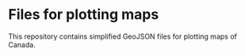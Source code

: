 
<!-- README.md is generated from README.Rmd. Please edit that file -->

# Files for plotting maps

This repository contains simplified GeoJSON files for plotting maps of
Canada.
